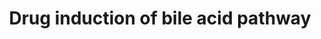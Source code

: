 ---
annotations:
- id: PW:0000754
  parent: drug pathway
  type: Pathway Ontology
  value: drug pathway
- id: PW:0001093
  parent: regulatory pathway
  type: Pathway Ontology
  value: bile acid signaling pathway
- id: CL:0000182
  parent: native cell
  type: Cell Type Ontology
  value: hepatocyte
authors:
- Mkutmon
- Susan
- MaintBot
- Eweitz
- Egonw
citedin: ''
communities: []
description: ''
last-edited: 2024-02-18
ndex: null
organisms:
- Bos taurus
redirect_from:
- /index.php/Pathway:WP3253
- /instance/WP3253
- /instance/WP3253_r128628
revision: r128628
schema-jsonld:
- '@context': https://schema.org/
  '@id': https://wikipathways.github.io/pathways/WP3253.html
  '@type': Dataset
  creator:
    '@type': Organization
    name: WikiPathways
  description: ''
  keywords:
  - ABCB1
  - ABCB11
  - ABCC4
  - BAAT
  - Bile acids
  - Bilirubin
  - CYP3A4
  - CYP7A1
  - Chlorpromazine
  - Cholesterol
  - Cimetidine
  - Clarithromyci
  - Clozapine
  - Colchicine
  - Cyclosporin
  - Deoxycholic acid
  - Digoxin
  - Erythromycin
  - Ezetimibe
  - Glyburide
  - Glycocholic acid
  - Isoursodeoxycholic acid
  - Methylprednisolone
  - NR1H4
  - NR1I2
  - NR1I3
  - Oxiglutatione
  - Phomin
  - Phospholipids
  - Ranitidine
  - SLC10A1
  - SLC51A
  - SLC51B
  - SLCO1B1
  - SULT2A1
  - Silybin
  - Tacrolimus
  - Taurocholic acid
  - Tetrahydrocortisone
  - Trabectedin
  - Troglitazone
  - VDR
  license: CC0
  name: Drug induction of bile acid pathway
seo: CreativeWork
title: Drug induction of bile acid pathway
wpid: WP3253
---